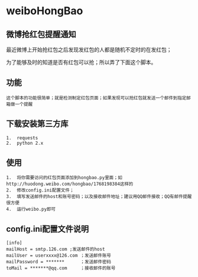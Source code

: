 # weiboHongBao

微博抢红包提醒通知
--------------------------
最近微博上开始抢红包之后发现发红包的人都是随机不定时的在发红包；

为了能够及时的知道是否有红包可以抢；所以弄了下面这个脚本。

功能
----
    这个脚本的功能很简单；就是检测制定红包页面；如果发现可以抢红包就发送一个邮件到指定邮箱做一个提醒

下载安装第三方库
----
    1.  requests
    2.  python 2.x

使用
----
    1.  将你需要访问的红包页面添加到hongbao.py里面；如http://huodong.weibo.com/hongbao/1768198384这样的
    2.  修改config.ini配置文件；
    3.  填写发送邮件的host和账号密码；以及接收邮件地址；建议用QQ邮件接收；QQ有邮件提醒很方便
    4.  运行weibo.py即可
    
config.ini配置文件说明
--------
    [info]
    mailHost = smtp.126.com ;发送邮件的host
    mailUser = userxxxx@126.com ；发送邮件账号
    mailPassword = *******      ；发送邮件密码
    toMail = *******@qq.com     ；接收邮件的账号

